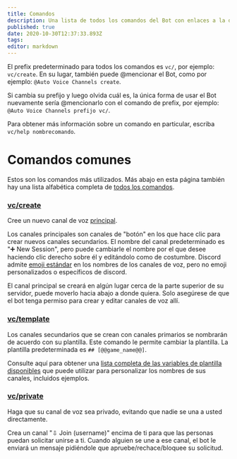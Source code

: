 ```yaml
---
title: Comandos
description: Una lista de todos los comandos del Bot con enlaces a la documentación más detallada para cada uno.
published: true
date: 2020-10-30T12:37:33.893Z
tags: 
editor: markdown
---
```


El prefix predeterminado para todos los comandos es `vc/`, por ejemplo: `vc/create`. En su lugar, también puede @mencionar el Bot, como por ejemplo: `@Auto Voice Channels create`.

Si cambia su prefijo y luego olvida cuál es, la única forma de usar el Bot nuevamente sería @mencionarlo con el comando de prefix, por ejemplo: `@Auto Voice Channels prefijo vc/`.

Para obtener más información sobre un comando en particular, escriba `vc/help nombrecomando`.


#  Comandos comunes

Estos son los comandos más utilizados. Más abajo en esta página también hay una lista alfabética completa de [todos los comandos](/commands#list-de-todos-los-comandos).


### [vc/create](/commands/create)
Cree un nuevo canal de voz [principal](/how-it-works#canales-principales-y-secundarios).

Los canales principales son canales de "botón" en los que hace clic para crear nuevos canales secundarios. El nombre del canal predeterminado es "➕ New Session", pero puede cambiarle el nombre por el que desee haciendo clic derecho sobre él y editándolo como de costumbre. Discord admite [emoji estándar](http://www.unicode.org/emoji/charts/full-emoji-list.html) en los nombres de los canales de voz, pero no emoji personalizados o específicos de discord.

El canal principal se creará en algún lugar cerca de la parte superior de su servidor, puede moverlo hacia abajo a donde quiera. Solo asegúrese de que el bot tenga permiso para crear y editar canales de voz allí.


### [vc/template](/commands/template)
Los canales secundarios que se crean con canales primarios se nombrarán de acuerdo con su plantilla. Este comando le permite cambiar la plantilla. La plantilla predeterminada es `## [@@game_name@@]`.

Consulte aquí para obtener una [lista completa de las variables de plantilla disponibles](/commands/template) que puede utilizar para personalizar los nombres de sus canales, incluidos ejemplos.


### [vc/private](/commands/private)
Haga que su canal de voz sea privado, evitando que nadie se una a usted directamente.

Crea un canal "⇩ Join (username)" encima de ti para que las personas puedan solicitar unirse a ti. Cuando alguien se une a ese canal, el bot le enviará un mensaje pidiéndole que apruebe/rechace/bloquee su solicitud.